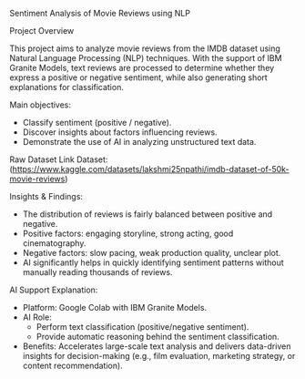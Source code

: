 Sentiment Analysis of Movie Reviews using NLP

Project Overview

This project aims to analyze movie reviews from the IMDB dataset using Natural Language Processing (NLP) techniques. With the support of IBM Granite Models, text reviews are processed to determine whether they express a positive or negative sentiment, while also generating short explanations for classification.

Main objectives:

* Classify sentiment (positive / negative).
* Discover insights about factors influencing reviews.
* Demonstrate the use of AI in analyzing unstructured text data.

Raw Dataset Link
Dataset: (https://www.kaggle.com/datasets/lakshmi25npathi/imdb-dataset-of-50k-movie-reviews)

Insights & Findings:
* The distribution of reviews is fairly balanced between positive and negative.
* Positive factors: engaging storyline, strong acting, good cinematography.
* Negative factors: slow pacing, weak production quality, unclear plot.
* AI significantly helps in quickly identifying sentiment patterns without manually reading thousands of reviews.

AI Support Explanation:
* Platform: Google Colab with IBM Granite Models.
* AI Role:
  * Perform text classification (positive/negative sentiment).
  * Provide automatic reasoning behind the sentiment classification.
* Benefits: Accelerates large-scale text analysis and delivers data-driven insights for decision-making (e.g., film evaluation, marketing strategy, or content recommendation).

